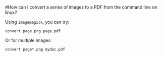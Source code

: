 #How can I convert a series of images to a PDF from the command line on linux?

Using `imagemagick`, you can try:

```
convert page.png page.pdf
```

Or for multiple images:

```
convert page*.png mydoc.pdf
```


